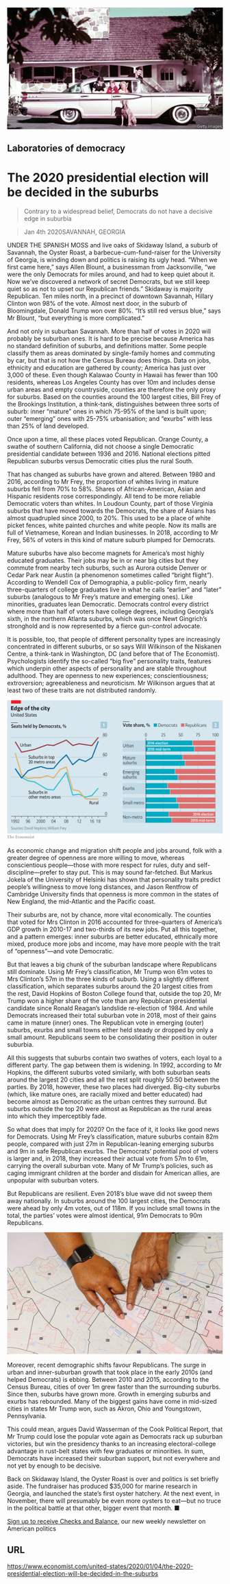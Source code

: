 ![](./images/20200104_USP003_0.jpg)

## Laboratories of democracy

# The 2020 presidential election will be decided in the suburbs

> Contrary to a widespread belief, Democrats do not have a decisive edge in suburbia

> Jan 4th 2020SAVANNAH, GEORGIA

UNDER THE SPANISH MOSS and live oaks of Skidaway Island, a suburb of Savannah, the Oyster Roast, a barbecue-cum-fund-raiser for the University of Georgia, is winding down and politics is raising its ugly head. “When we first came here,” says Allen Blount, a businessman from Jacksonville, “we were the only Democrats for miles around, and had to keep quiet about it. Now we’ve discovered a network of secret Democrats, but we still keep quiet so as not to upset our Republican friends.” Skidaway is majority Republican. Ten miles north, in a precinct of downtown Savannah, Hillary Clinton won 98% of the vote. Almost next door, in the suburb of Bloomingdale, Donald Trump won over 80%. “It’s still red versus blue,” says Mr Blount, “but everything is more complicated.”

And not only in suburban Savannah. More than half of votes in 2020 will probably be suburban ones. It is hard to be precise because America has no standard definition of suburbs, and definitions matter. Some people classify them as areas dominated by single-family homes and commuting by car, but that is not how the Census Bureau does things. Data on jobs, ethnicity and education are gathered by county; America has just over 3,000 of these. Even though Kalawao County in Hawaii has fewer than 100 residents, whereas Los Angeles County has over 10m and includes dense urban areas and empty countryside, counties are therefore the only proxy for suburbs. Based on the counties around the 100 largest cities, Bill Frey of the Brookings Institution, a think-tank, distinguishes between three sorts of suburb: inner “mature” ones in which 75-95% of the land is built upon; outer “emerging” ones with 25-75% urbanisation; and “exurbs” with less than 25% of land developed.

Once upon a time, all these places voted Republican. Orange County, a swathe of southern California, did not choose a single Democratic presidential candidate between 1936 and 2016. National elections pitted Republican suburbs versus Democratic cities plus the rural South.

That has changed as suburbs have grown and altered. Between 1980 and 2016, according to Mr Frey, the proportion of whites living in mature suburbs fell from 70% to 58%. Shares of African-American, Asian and Hispanic residents rose correspondingly. All tend to be more reliable Democratic voters than whites. In Loudoun County, part of those Virginia suburbs that have moved towards the Democrats, the share of Asians has almost quadrupled since 2000, to 20%. This used to be a place of white picket fences, white painted churches and white people. Now its malls are full of Vietnamese, Korean and Indian businesses. In 2018, according to Mr Frey, 56% of voters in this kind of mature suburb plumped for Democrats.

Mature suburbs have also become magnets for America’s most highly educated graduates. Their jobs may be in or near big cities but they commute from nearby tech suburbs, such as Aurora outside Denver or Cedar Park near Austin (a phenomenon sometimes called “bright flight”). According to Wendell Cox of Demographia, a public-policy firm, nearly three-quarters of college graduates live in what he calls “earlier” and “later” suburbs (analogous to Mr Frey’s mature and emerging ones). Like minorities, graduates lean Democratic. Democrats control every district where more than half of voters have college degrees, including Georgia’s sixth, in the northern Atlanta suburbs, which was once Newt Gingrich’s stronghold and is now represented by a fierce gun-control advocate.

It is possible, too, that people of different personality types are increasingly concentrated in different suburbs, or so says Will Wilkinson of the Niskanen Centre, a think-tank in Washington, DC (and before that of The Economist). Psychologists identify the so-called “big five” personality traits, features which underpin other aspects of personality and are stable throughout adulthood. They are openness to new experiences; conscientiousness; extroversion; agreeableness and neuroticism. Mr Wilkinson argues that at least two of these traits are not distributed randomly.

![](./images/20200104_USC232.png)

As economic change and migration shift people and jobs around, folk with a greater degree of openness are more willing to move, whereas conscientious people—those with more respect for rules, duty and self-discipline—prefer to stay put. This is may sound far-fetched. But Markus Jokela of the University of Helsinki has shown that personality traits predict people’s willingness to move long distances, and Jason Rentfrow of Cambridge University finds that openness is more common in the states of New England, the mid-Atlantic and the Pacific coast.

Their suburbs are, not by chance, more vital economically. The counties that voted for Mrs Clinton in 2016 accounted for three-quarters of America’s GDP growth in 2010-17 and two-thirds of its new jobs. Put all this together, and a pattern emerges: inner suburbs are better educated, ethnically more mixed, produce more jobs and income, may have more people with the trait of “openness”—and vote Democratic.

But that leaves a big chunk of the suburban landscape where Republicans still dominate. Using Mr Frey’s classification, Mr Trump won 61m votes to Mrs Clinton’s 57m in the three kinds of suburb. Using a slightly different classification, which separates suburbs around the 20 largest cities from the rest, David Hopkins of Boston College found that, outside the top 20, Mr Trump won a higher share of the vote than any Republican presidential candidate since Ronald Reagan’s landslide re-election of 1984. And while Democrats increased their total suburban vote in 2018, most of their gains came in mature (inner) ones. The Republican vote in emerging (outer) suburbs, exurbs and small towns either held steady or dropped by only a small amount. Republicans seem to be consolidating their position in outer suburbia.

All this suggests that suburbs contain two swathes of voters, each loyal to a different party. The gap between them is widening. In 1992, according to Mr Hopkins, the different suburbs voted similarly, with both suburban seats around the largest 20 cities and all the rest split roughly 50:50 between the parties. By 2018, however, these two places had diverged. Big-city suburbs (which, like mature ones, are racially mixed and better educated) had become almost as Democratic as the urban centres they surround. But suburbs outside the top 20 were almost as Republican as the rural areas into which they imperceptibly fade.

So what does that imply for 2020? On the face of it, it looks like good news for Democrats. Using Mr Frey’s classification, mature suburbs contain 82m people, compared with just 27m in Republican-leaning emerging suburbs and 9m in safe Republican exurbs. The Democrats’ potential pool of voters is larger and, in 2018, they increased their actual vote from 57m to 61m, carrying the overall suburban vote. Many of Mr Trump’s policies, such as caging immigrant children at the border and disdain for American allies, are unpopular with suburban voters.

But Republicans are resilient. Even 2018’s blue wave did not sweep them away nationally. In suburbs around the 100 largest cities, the Democrats were ahead by only 4m votes, out of 118m. If you include small towns in the total, the parties’ votes were almost identical, 91m Democrats to 90m Republicans.

![](./images/20200104_USP004_0.jpg)

Moreover, recent demographic shifts favour Republicans. The surge in urban and inner-suburban growth that took place in the early 2010s (and helped Democrats) is ebbing. Between 2010 and 2015, according to the Census Bureau, cities of over 1m grew faster than the surrounding suburbs. Since then, suburbs have grown more. Growth in emerging suburbs and exurbs has rebounded. Many of the biggest gains have come in mid-sized cities in states Mr Trump won, such as Akron, Ohio and Youngstown, Pennsylvania.

This could mean, argues David Wasserman of the Cook Political Report, that Mr Trump could lose the popular vote again as Democrats rack up suburban victories, but win the presidency thanks to an increasing electoral-college advantage in rust-belt states with few graduates or minorities. In sum, Democrats have increased their suburban support, but not everywhere and not yet by enough to be decisive.

Back on Skidaway Island, the Oyster Roast is over and politics is set briefly aside. The fundraiser has produced $35,000 for marine research in Georgia, and launched the state’s first oyster hatchery. At the next event, in November, there will presumably be even more oysters to eat—but no truce in the political battle at that other, bigger event that month. ■

[Sign up to receive Checks and Balance](https://www.economist.com//checksandbalance/), our new weekly newsletter on American politics

## URL

https://www.economist.com/united-states/2020/01/04/the-2020-presidential-election-will-be-decided-in-the-suburbs

